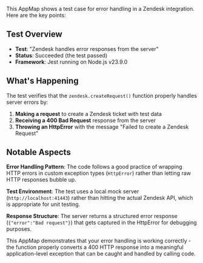 This AppMap shows a test case for error handling in a Zendesk integration. Here are the key points:

## Test Overview
- **Test**: "Zendesk handles error responses from the server"
- **Status**: Succeeded (the test passed)
- **Framework**: Jest running on Node.js v23.9.0

## What's Happening
The test verifies that the `zendesk.createRequest()` function properly handles server errors by:

1. **Making a request** to create a Zendesk ticket with test data
2. **Receiving a 400 Bad Request** response from the server
3. **Throwing an HttpError** with the message "Failed to create a Zendesk Request"

## Notable Aspects

**Error Handling Pattern**: The code follows a good practice of wrapping HTTP errors in custom exception types (`HttpError`) rather than letting raw HTTP responses bubble up.

**Test Environment**: The test uses a local mock server (`http://localhost:41443`) rather than hitting the actual Zendesk API, which is appropriate for unit testing.

**Response Structure**: The server returns a structured error response (`{"error":"Bad request"}`) that gets captured in the HttpError for debugging purposes.

This AppMap demonstrates that your error handling is working correctly - the function properly converts a 400 HTTP response into a meaningful application-level exception that can be caught and handled by calling code.